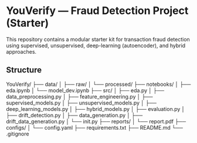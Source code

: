 # YouVerify — Fraud Detection Project (Starter)

This repository contains a modular starter kit for transaction fraud detection using
supervised, unsupervised, deep-learning (autoencoder), and hybrid approaches.

## Structure
YouVerify/
├── data/
│ ├── raw/
│ └── processed/
├── notebooks/
│ ├── eda.ipynb
│ └── model_dev.ipynb
├── src/
│ ├── eda.py
│ ├── data_preprocessing.py
│ ├── feature_engineering.py
│ ├── supervised_models.py
│ ├── unsupervised_models.py
│ ├── deep_learning_models.py
│ ├── hybrid_models.py
│ ├── evaluation.py
│ ├── drift_detection.py
│ ├── data_generation.py
│ ├── drift_data_generation.py
│ └── init.py
├── reports/
│ └── report.pdf
├── configs/
│ └── config.yaml
├── requirements.txt
├── README.md
└── .gitignore

